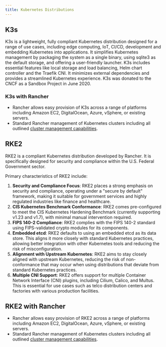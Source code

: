 ```yaml
---
title: Kubernetes Distributions
---
```


<head>
  <link rel="canonical" href="https://ranchermanager.docs.rancher.com/integrations-in-rancher/kubernetes-distributions"/>
</head>

## K3s

K3s is a lightweight, fully compliant Kubernetes distribution designed for a range of use cases, including edge computing, IoT, CI/CD, development and embedding Kubernetes into applications. It simplifies Kubernetes management by packaging the system as a single binary, using sqlite3 as the default storage, and offering a user-friendly launcher. K3s includes essential features like local storage and load balancing, Helm chart controller and the Traefik CNI. It minimizes external dependencies and provides a streamlined Kubernetes experience. K3s was donated to the CNCF as a Sandbox Project in June 2020.

### K3s with Rancher

- Rancher allows easy provision of K3s across a range of platforms including Amazon EC2, DigitalOcean, Azure, vSphere, or existing servers.
- Standard Rancher management of Kubernetes clusters including all outlined [cluster management capabilities](../cluster-deployment/cluster-deployment.md#cluster-management-capabilities-by-cluster-type).


## RKE2

RKE2 is a compliant Kubernetes distribution developed by Rancher. It is specifically designed for security and compliance within the U.S. Federal Government sector.

Primary characteristics of RKE2 include:

1. **Security and Compliance Focus**: RKE2 places a strong emphasis on security and compliance, operating under a "secure by default" framework, making it suitable for government services and highly regulated industries like finance and healthcare.
1. **CIS Kubernetes Benchmark Conformance**: RKE2 comes pre-configured to meet the CIS Kubernetes Hardening Benchmark (currently supporting v1.23 and v1.7), with minimal manual intervention required.
1. **FIPS 140-2 Compliance**: RKE2 complies with the FIPS 140-2 standard using FIPS-validated crypto modules for its components.
1. **Embedded etcd**: RKE2 defaults to using an embedded etcd as its data store. This aligns it more closely with standard Kubernetes practices, allowing better integration with other Kubernetes tools and reducing the risk of misconfiguration.
1. **Alignment with Upstream Kubernetes**: RKE2 aims to stay closely aligned with upstream Kubernetes, reducing the risk of non-conformance that may occur when using distributions that deviate from standard Kubernetes practices.
1. **Multiple CNI Support**: RKE2 offers support for multiple Container Network Interface (CNI) plugins, including Cilium, Calico, and Multus. This is essential for use cases such as telco distribution centers and factories with various production facilities.

## RKE2 with Rancher

- Rancher allows easy provision of RKE2 across a range of platforms including Amazon EC2, DigitalOcean, Azure, vSphere, or existing servers.
- Standard Rancher management of Kubernetes clusters including all outlined [cluster management capabilities](../cluster-deployment/cluster-deployment.md#cluster-management-capabilities-by-cluster-type).
